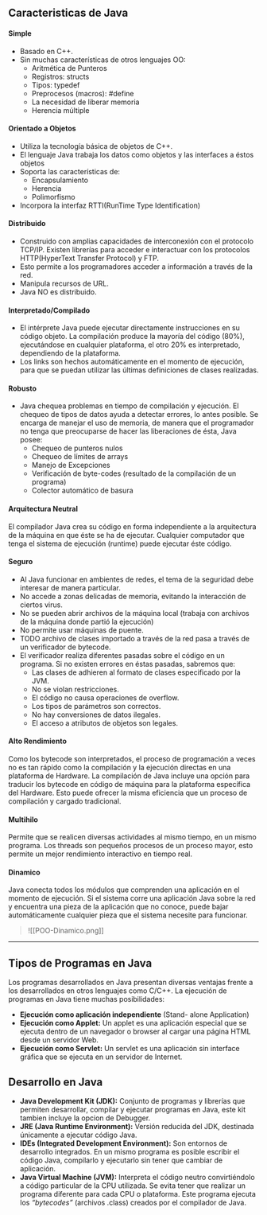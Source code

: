 ## Caracteristicas de Java

#### Simple
- Basado en C++.
- Sin muchas características de otros lenguajes OO:
	- Aritmética de Punteros
	- Registros: structs
	- Tipos: typedef
	- Preprocesos (macros): #define
	- La necesidad de liberar memoria
	- Herencia múltiple

#### Orientado a Objetos
- Utiliza la tecnología básica de objetos de C++.
- El lenguaje Java trabaja los datos como objetos y las interfaces a éstos objetos
- Soporta las características de:
	- Encapsulamiento
	- Herencia
	- Polimorfismo
- Incorpora la interfaz RTTI(RunTime Type Identification)

#### Distribuido
- Construido con amplias capacidades de interconexión con el protocolo TCP/IP. Existen librerías para acceder e interactuar con los protocolos HTTP(HyperText Transfer Protocol) y FTP.
- Esto permite a los programadores acceder a información a través de la red.
- Manipula recursos de URL.
- Java NO es distribuido.

#### Interpretado/Compilado
- El intérprete Java puede ejecutar directamente instrucciones en su código objeto. La compilación produce la mayoría del código (80%), ejecutándose en cualquier plataforma, el otro 20% es interpretado, dependiendo de la plataforma.
- Los links son hechos automáticamente en el momento de ejecución, para que se puedan utilizar las últimas definiciones de clases realizadas.

#### Robusto
- Java chequea problemas en tiempo de compilación y ejecución. El chequeo de tipos de datos ayuda a detectar errores, lo antes posible. Se encarga de manejar el uso de memoria, de manera que el programador no tenga que preocuparse de hacer las liberaciones de ésta, Java posee:
	- Chequeo de punteros nulos
	- Chequeo de límites de arrays
	- Manejo de Excepciones
	- Verificación de byte-codes (resultado de la compilación de un programa)
	- Colector automático de basura

#### Arquitectura Neutral
El compilador Java crea su código en forma independiente a la arquitectura de la máquina en que éste se ha de ejecutar. Cualquier computador que tenga el sistema de ejecución (runtime) puede ejecutar éste código.

#### Seguro
- Al Java funcionar en ambientes de redes, el tema de la seguridad debe interesar de manera particular.
- No accede a zonas delicadas de memoria, evitando la interacción de ciertos virus.
- No se pueden abrir archivos de la máquina local (trabaja con archivos de la máquina donde partió la ejecución)
- No permite usar máquinas de puente.
- TODO archivo de clases importado a través de la red pasa a través de un verificador de bytecode.
- El verificador realiza diferentes pasadas sobre el código en un programa. Si no existen errores en éstas pasadas, sabremos que:
	- Las clases de adhieren al formato de clases especificado por la JVM.
	- No se violan restricciones.
	- El código no causa operaciones de overflow.
	- Los tipos de parámetros son correctos.
	- No hay conversiones de datos ilegales.
	- El acceso a atributos de objetos son legales.

#### Alto Rendimiento
Como los bytecode son interpretados, el proceso de programación a veces no es tan rápido como la compilación y la ejecución directas en una plataforma de Hardware. La compilación de Java incluye una opción para traducir los bytecode en código de máquina para la plataforma específica del Hardware. Esto puede ofrecer la misma eficiencia que un proceso de compilación y cargado tradicional.

#### Multihilo
Permite que se realicen diversas actividades al mismo tiempo, en un mismo programa. Los threads son pequeños procesos de un proceso mayor, esto permite un mejor rendimiento interactivo en tiempo real.

#### Dinamico
Java conecta todos los módulos que comprenden una aplicación en el momento de ejecución. Si el sistema corre una aplicación Java sobre la red y encuentra una pieza de la aplicación que no conoce, puede bajar automáticamente cualquier pieza que el sistema necesite para funcionar.

> ![[POO-Dinamico.png]]

---

## Tipos de Programas en Java
Los programas desarrollados en Java presentan diversas ventajas frente a los desarrollados en otros lenguajes como C/C++. La ejecución de programas en Java tiene muchas posibilidades:

- **Ejecución como aplicación independiente** (Stand- alone Application)
- **Ejecución como Applet:** Un applet es una aplicación especial que se ejecuta dentro de un navegador o browser al cargar una página HTML desde un servidor Web.
- **Ejecución como Servlet:** Un servlet es una aplicación sin interface gráfica que se ejecuta en un servidor de Internet.

## Desarrollo en Java
- **Java Development Kit (JDK):** Conjunto de programas y librerías que permiten desarrollar, compilar y ejecutar programas en Java, este kit tambien incluye la opcion de Debugger.
- **JRE (Java Runtime Environment):** Versión reducida del JDK, destinada únicamente a ejecutar código Java.
- **IDEs (Integrated Development Environment):** Son entornos de desarrollo integrados. En un mismo programa es posible escribir el código Java, compilarlo y ejecutarlo sin tener que cambiar de aplicación.
- **Java Virtual Machine (JVM):** Interpreta el código neutro convirtiéndolo a código particular de la CPU utilizada. Se evita tener que realizar un programa diferente para cada CPU o plataforma. Este programa ejecuta los *“bytecodes”* (archivos .class) creados por el compilador de Java.

